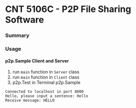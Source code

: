 # CNT 5106C - P2P File Sharing Software

### Summary

### Usage
#### p2p.Sample Client and Server
1. run `main` function in `Server` class
2. run `main` function in `Client` class
3. p2p.Test in Terminal
p2p.Sample
```shell
Connected to localhost in port 8000
Hello, please input a sentence: Hello
Receive message: HELLO
```